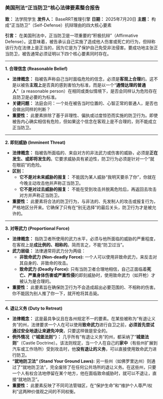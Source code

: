 
### **美国刑法“正当防卫”核心法律要素整合报告**

**致：** 法学院学生
**发件人：** BaseRRT推理引擎
**日期：** 2025年7月20日
**主题：** 构成“正当防卫”（Self-Defense）抗辩理由的四大核心要素

**引言：**
在美国刑法中，正当防卫是一项重要的“积极抗辩”（Affirmative Defense）。这意味着，被告承认自己实施了造成他人伤害或死亡的行为，但辩称该行为在法律上是正当的，因为它是为了保护自己免受非法侵害。要成功地主张正当防卫，被告通常必须证明以下四个核心要素同时存在。

---

**1. 合理信念 (Reasonable Belief)**

*   **法律概念：** 指被告声称自己当时面临危险的信念，必须是**客观上合理**的。这不是以被告**主观上**是否真的感到害怕为标准，而是以一个“**通情达理的普通人**”（a reasonable person）在相同或类似情境下，是否会同样认为危险存在且防卫是必要的为标准。
*   **关键问题：** 法庭会问：一个处在被告当时位置的、心智正常的普通人，是否也会做出同样的判断？
*   **重要性：** 此要素排除了基于非理性、偏执或过度惊恐而实施的防卫行为。即使被告内心确实相信有危险，但如果这个信念在客观上是不合理的，则不能成立正当防卫。

---

**2. 即刻威胁 (Imminent Threat)**

*   **法律概念：** 指被告所面临的、来自对方的非法武力或伤害的威胁，必须是**正在发生、或即将发生的**。它要求威胁具有紧迫性，防卫行为必须是针对一个“就在眼前”的危险。
*   **区别：**
    *   **它不是对未来威胁的报复：** 不能因为某人威胁“我明天要杀了你”，你就在今晚主动攻击他并声称正当防卫。
    *   **它不是对过去威胁的报复：** 不能在受到攻击并脱离危险后，再返回去攻击对方并声称正当防卫。
*   **重要性：** 此要素将合法的防卫行为，与非法的、先发制人的攻击或报复行为，严格地区分开来。它确保了只有在“别无选择”的最后关头，防卫行为才是被允许的。

---

**3. 对等武力 (Proportional Force)**

*   **法律概念：** 指防卫者所使用的武力水平，必须与他所面临的威胁的严重程度，在客观上是**成比例的、相称的**。简而言之，不能“防卫过当”。
*   **武力层级：** 法律通常将武力分为两级：
    *   **非致命武力 (Non-deadly Force):** 一个人可以使用非致命武力，来反击对其自身的、非致命的攻击。
    *   **致命武力 (Deadly Force):** 只有当防卫者合理地相信，自己正面临着**死亡、严重身体伤害或严重性侵**的即刻威胁时，使用致命武力（如开枪）才被认为是合理的。
*   **重要性：** 此要素旨在确保防卫行为不会造成超出必要范围的、不相称的伤害。你不能因为别人推了你一下，就开枪将其击毙。

---

**4. 退让义务 (Duty to Retreat)**

*   **法律概念：** 这是最具争议且在各州规定不一的要素。在某些被称为“有退让义务”的州，法律要求一个人在可以使用**致命武力**进行自卫之前，**必须首先尝试通过安全地退让来避免冲突**，只要这样做是安全的。
*   **例外情况（“城堡法则”）：** 几乎所有“有退让义务”的州，都采纳了“**城堡法则**”（Castle Doctrine）。该法则规定，当一个人在自己的**家中**（有些州扩展到汽车或工作场所）受到攻击时，他**没有退让的义务**，可以直接使用致命武力进行防卫。
*   **“就地防卫法” (Stand Your Ground Laws):** 另一些州（如佛罗里达州）则通过了“就地防卫法”，完全废除了在任何公共场所的退让义务。在这些州，只要一个人有权合法地停留在某个地方，他在面临致命威胁时，就可以不退让，直接“就地防卫”。
*   **重要性：** 此要素反映了不同司法管辖区，在“保护生命”和“维护个人尊严/权利”这两种价值观之间的不同权衡。
